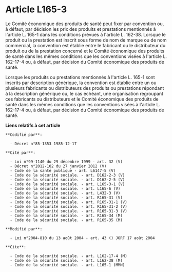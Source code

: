 # Article L165-3

Le Comité économique des produits de santé peut fixer par convention ou, à défaut, par décision les prix des produits et
prestations mentionnés à l'article L. 165-1 dans les conditions prévues à l'article L. 162-38. Lorsque le produit ou la
prestation est inscrit sous forme de nom de marque ou de nom commercial, la convention est établie entre le fabricant ou le
distributeur du produit ou de la prestation concerné et le Comité économique des produits de santé dans les mêmes conditions
que les conventions visées à l'article L. 162-17-4 ou, à défaut, par décision du Comité économique des produits de santé.

Lorsque les produits ou prestations mentionnés à l'article L. 165-1 sont inscrits par description générique, la convention
est établie entre un ou plusieurs fabricants ou distributeurs des produits ou prestations répondant à la description
générique ou, le cas échéant, une organisation regroupant ces fabricants ou distributeurs et le Comité économique des
produits de santé dans les mêmes conditions que les conventions visées à l'article L. 162-17-4 ou, à défaut, par décision du
Comité économique des produits de santé.

**Liens relatifs à cet article**

	**Codifié par**:

	  - Décret n°85-1353 1985-12-17

	**Cité par**:

	  - Loi n°99-1140 du 29 décembre 1999 - art. 32 (V)
	  - Décret n°2012-102 du 27 janvier 2012 (V)
	  - Code de la santé publique - art. L6147-5 (V)
	  - Code de la sécurité sociale. - art. D162-2-3 (V)
	  - Code de la sécurité sociale. - art. D162-2-5 (V)
	  - Code de la sécurité sociale. - art. L165-3-1 (V)
	  - Code de la sécurité sociale. - art. L165-6 (V)
	  - Code de la sécurité sociale. - art. L432-3 (V)
	  - Code de la sécurité sociale. - art. R165-31 (V)
	  - Code de la sécurité sociale. - art. R165-31-1 (V)
	  - Code de la sécurité sociale. - art. R165-31-2 (V)
	  - Code de la sécurité sociale. - art. R165-31-3 (V)
	  - Code de la sécurité sociale. - art. R165-34 (M)
	  - Code de la sécurité sociale. - art. R165-35 (M)

	**Modifié par**:

	  - Loi n°2004-810 du 13 août 2004 - art. 43 () JORF 17 août 2004

	**Cite**:

	  - Code de la sécurité sociale. - art. L162-17-4 (M)
	  - Code de la sécurité sociale. - art. L162-38 (M)
	  - Code de la sécurité sociale. - art. L165-1 (MMN)
